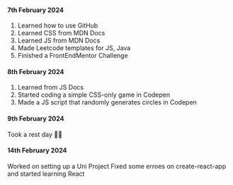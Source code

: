 #### 7th February 2024
1. Learned how to use GitHub
2. Learned CSS from MDN Docs
3. Learned JS from MDN Docs
4. Made Leetcode templates for JS, Java
5. Finished a FrontEndMentor Challenge

#### 8th February 2024
1. Learned from JS Docs
2. Started coding a simple CSS-only game in Codepen
3. Made a JS script that randomly generates circles in Codepen

#### 9th February 2024

Took a rest day 🥖🤠

#### 14th February 2024

Worked on setting up a Uni Project
Fixed some erroes on create-react-app and started learning React

